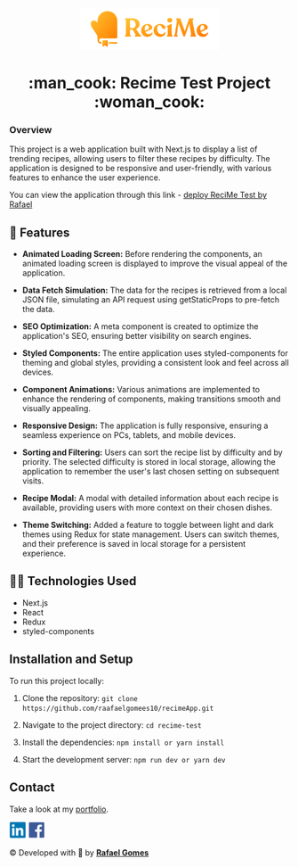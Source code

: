 <p align="center">
<br>
  <img src="public/logo.svg" alt="GoBarber" width="250">
<br>
</p>

<h1 align="center">  :man_cook: Recime Test Project :woman_cook:</h1>

### Overview

This project is a web application built with Next.js to display a list of trending recipes, allowing users to filter these recipes by difficulty. The application is designed to be responsive and user-friendly, with various features to enhance the user experience.

You can view the application through this link - [deploy ReciMe Test by Rafael](https://recime-rafael.netlify.app)

## :memo: Features

- **Animated Loading Screen:** Before rendering the components, an animated loading screen is displayed to improve the visual appeal of the application.

- **Data Fetch Simulation:** The data for the recipes is retrieved from a local JSON file, simulating an API request using getStaticProps to pre-fetch the data.

- **SEO Optimization:** A meta component is created to optimize the application's SEO, ensuring better visibility on search engines.

- **Styled Components:** The entire application uses styled-components for theming and global styles, providing a consistent look and feel across all devices.

- **Component Animations:** Various animations are implemented to enhance the rendering of components, making transitions smooth and visually appealing.

- **Responsive Design:** The application is fully responsive, ensuring a seamless experience on PCs, tablets, and mobile devices.

- **Sorting and Filtering:** Users can sort the recipe list by difficulty and by priority. The selected difficulty is stored in local storage, allowing the application to remember the user's last chosen setting on subsequent visits.

- **Recipe Modal:** A modal with detailed information about each recipe is available, providing users with more context on their chosen dishes.

- **Theme Switching:** Added a feature to toggle between light and dark themes using Redux for state management. Users can switch themes, and their preference is saved in local storage for a persistent experience.

## :technologist: Technologies Used

- Next.js
- React
- Redux
- styled-components

## Installation and Setup

To run this project locally:

1. Clone the repository:
   `git clone https://github.com/raafaelgomees10/recimeApp.git`

2. Navigate to the project directory:
   `cd recime-test`

3. Install the dependencies:
   `npm install or yarn install`

4. Start the development server:
   `npm run dev or yarn dev`

## Contact

Take a look at my [portfolio](https://rafaelgomes.netlify.app?utm_source=github&utm_medium=readme_project&utm_campaign=recimeApp).

<a href="https://www.linkedin.com/in/dev-rafael-gomes/"><img src="https://raw.githubusercontent.com/devicons/devicon/master/icons/linkedin/linkedin-original.svg" width="30" heigth="30" alt="Rafael-linkedn"></a>
<a href="https://www.facebook.com/rafael.gomes.961pl/"><img src="https://raw.githubusercontent.com/devicons/devicon/master/icons/facebook/facebook-original.svg" width="30" heigth="30" alt="Rafael-facebook"></a>

:copyright: Developed with 💜 by **[Rafael Gomes](https://rafaelgomes.netlify.app?utm_source=github&utm_medium=readme_project&utm_campaign=recimeApp)**
